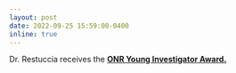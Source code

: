 ```yaml
---
layout: post
date: 2022-09-25 15:59:00-0400
inline: true
---
```


 Dr. Restuccia receives the <strong><a class="news-title" href="https://www.nre.navy.mil/2023-young-investigators"> ONR Young Investigator Award.</a></strong>
